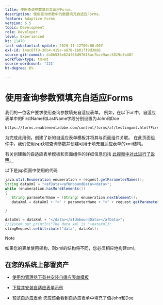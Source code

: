 ```yaml
---
title: 使用查询参数填充自适应Forms。
description: 使用查询参数中的数据填充自适应Forms。
feature: Adaptive Forms
version: 6.5
topic: Development
role: Developer
level: Experienced
kt: 11470
last-substantial-update: 2020-11-12T00:00:00Z
exl-id: 14ac6ff9-36b4-415e-a878-1b01ff9d3888
source-git-commit: da0b536e824f68d97618ac7bce9aec5829c3b48f
workflow-type: tm+mt
source-wordcount: '221'
ht-degree: 0%

---
```


# 使用查询参数预填充自适应Forms

我们的一位客户要求使用查询参数填充自适应表单。 例如，在以下url中，自适应表单中的FirstName和LastName字段分别设置为John和Doe

```html
https://forms.enablementadobe.com/content/forms/af/testingxml.html?FirstName=John&LastName=Doe
```

为完成此用例，创建了新的自适应表单模板并将其与页面组件关联。 在此页面组件中，我们使用jsp获取查询参数并创建可用于填充自适应表单的xml结构。

有关创建新的自适应表单模板和页面组件的详细信息包括 [此视频中对此进行了说明。](https://experienceleague.adobe.com/docs/experience-manager-learn/forms/storing-and-retrieving-form-data/part5.html?lang=en)

以下是jsp页面中使用的代码

```java
java.util.Enumeration enumeration = request.getParameterNames();
String dataXml = "<afData><afUnboundData><data>";
while (enumeration.hasMoreElements())
{
   String parameterName = (String) enumeration.nextElement();
   dataXml = dataXml + "<" + parameterName + ">" + request.getParameter(parameterName) + "</" + parameterName + ">";

}

dataXml = dataXml + "</data></afUnboundData></afData>";
//System.out.println("The data xml is "+dataXml);
slingRequest.setAttribute("data", dataXml);
```

>[!NOTE]
>
>如果您的表单使用架构，则xml的结构将不同，您必须相应地构建xml。


## 在您的系统上部署资产

* [使用包管理器下载并安装自适应表单模板](assets/populate-with-xml.zip)
* [下载并安装自适应表单示例](assets/populate-af-with-query-paramters-form.zip)

* [预览自适应表单](http://localhost:4502/content/dam/formsanddocuments/testingxml/jcr:content?wcmmode=disabled&amp;FirstName=John&amp;LastName=Doe)
您应该会看到自适应表单中填充了值John和Doe
